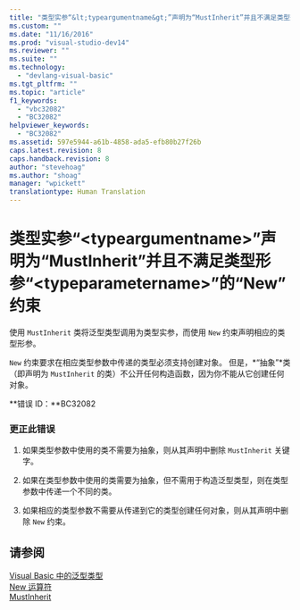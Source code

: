```yaml
---
title: "类型实参“&lt;typeargumentname&gt;”声明为“MustInherit”并且不满足类型形参“&lt;typeparametername&gt;”的“New”约束 | Microsoft Docs"
ms.custom: ""
ms.date: "11/16/2016"
ms.prod: "visual-studio-dev14"
ms.reviewer: ""
ms.suite: ""
ms.technology: 
  - "devlang-visual-basic"
ms.tgt_pltfrm: ""
ms.topic: "article"
f1_keywords: 
  - "vbc32082"
  - "BC32082"
helpviewer_keywords: 
  - "BC32082"
ms.assetid: 597e5944-a61b-4858-ada5-efb80b27f26b
caps.latest.revision: 8
caps.handback.revision: 8
author: "stevehoag"
ms.author: "shoag"
manager: "wpickett"
translationtype: Human Translation
---
```

# 类型实参“&lt;typeargumentname&gt;”声明为“MustInherit”并且不满足类型形参“&lt;typeparametername&gt;”的“New”约束
使用 `MustInherit` 类将泛型类型调用为类型实参，而使用 `New` 约束声明相应的类型形参。  
  
 `New` 约束要求在相应类型参数中传递的类型必须支持创建对象。 但是，*“抽象”*类（即声明为 `MustInherit` 的类）不公开任何构造函数，因为你不能从它创建任何对象。  
  
 **错误 ID：**BC32082  
  
### 更正此错误  
  
1.  如果类型参数中使用的类不需要为抽象，则从其声明中删除 `MustInherit` 关键字。  
  
2.  如果在类型参数中使用的类需要为抽象，但不需用于构造泛型类型，则在类型参数中传递一个不同的类。  
  
3.  如果相应的类型参数不需要从传递到它的类型创建任何对象，则从其声明中删除 `New` 约束。  
  
## 请参阅  
 [Visual Basic 中的泛型类型](../../visual-basic/programming-guide/language-features/data-types/generic-types.md)   
 [New 运算符](../../visual-basic/language-reference/operators/new-operator.md)   
 [MustInherit](../../visual-basic/language-reference/modifiers/mustinherit.md)